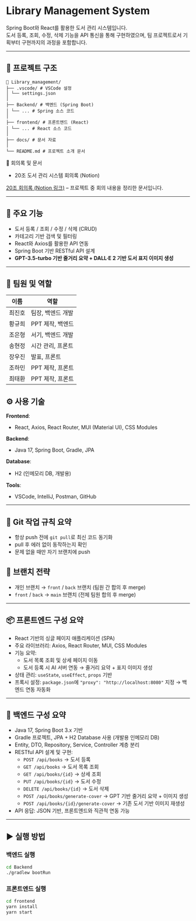 # Library Management System

Spring Boot와 React를 활용한 도서 관리 시스템입니다.  
도서 등록, 조회, 수정, 삭제 기능을 API 통신을 통해 구현하였으며, 팀 프로젝트로서 기획부터 구현까지의 과정을 포함합니다.

---

## 📁 프로젝트 구조
```
📁 Library_management/
├── .vscode/ # VSCode 설정
│ └── settings.json
│
├── Backend/ # 백엔드 (Spring Boot)
│ └── ... # Spring 소스 코드
│
├── frontend/ # 프론트엔드 (React)
│ └── ... # React 소스 코드
│
├── docs/ # 문서 자료
│
└── README.md # 프로젝트 소개 문서
```

📄 회의록 및 문서
* 20조 도서 관리 시스템 회의록 (Notion)

[20조 회의록 (Notion 링크)](https://www.notion.so/20-203b0c68be3980fba07dc9b8c789953f) – 프로젝트 중 회의 내용을 정리한 문서입니다.

---

## 🚀 주요 기능

- 도서 등록 / 조회 / 수정 / 삭제 (CRUD)
- 카테고리 기반 검색 및 필터링
- React와 Axios를 활용한 API 연동
- Spring Boot 기반 RESTful API 설계
- **GPT-3.5-turbo 기반 줄거리 요약 + DALL·E 2 기반 도서 표지 이미지 생성**

---

## 👥 팀원 및 역할

| 이름     | 역할              |
|----------|-------------------|
| 최진호   | 팀장, 백엔드 개발 |
| 황규희   | PPT 제작, 백엔드  |
| 조은형   | 서기, 백엔드 개발 |
| 송현정   | 시간 관리, 프론트 |
| 장우진   | 발표, 프론트      |
| 조하민   | PPT 제작, 프론트 |
| 최태환   | PPT 제작, 프론트 |

## ⚙️ 사용 기술

**Frontend**:  
- React, Axios, React Router, MUI (Material UI), CSS Modules

**Backend**:  
- Java 17, Spring Boot, Gradle, JPA  

**Database**:  
- H2 (인메모리 DB, 개발용)

**Tools**:  
- VSCode, IntelliJ, Postman, GitHub
  
---

## 🔧 Git 작업 규칙 요약

- 항상 push 전에 `git pull`로 최신 코드 동기화
- pull 후 에러 없이 동작하는지 확인
- 문제 없을 때만 자기 브랜치에 push

## 🌿 브랜치 전략

- 개인 브랜치 → `front` / `back` 브랜치 (팀원 간 합의 후 merge)  
- `front` / `back` → `main` 브랜치 (전체 팀원 합의 후 merge)

---

## 📦 프론트엔드 구성 요약

- React 기반의 싱글 페이지 애플리케이션 (SPA)
- 주요 라이브러리: Axios, React Router, MUI, CSS Modules
- 기능 요약:
  - 도서 목록 조회 및 상세 페이지 이동
  - 도서 등록 시 AI 서버 연동 → 줄거리 요약 + 표지 이미지 생성
- 상태 관리: `useState`, `useEffect`, `props` 기반
- 프록시 설정: `package.json`에 `"proxy": "http://localhost:8080"` 지정 → 백엔드 연동 자동화

---

## 📨 백엔드 구성 요약

- Java 17, Spring Boot 3.x 기반
- Gradle 프로젝트, JPA + H2 Database 사용 (개발용 인메모리 DB)
- Entity, DTO, Repository, Service, Controller 계층 분리
- RESTful API 설계 및 구현:
  - `POST /api/books` → 도서 등록
  - `GET /api/books` → 도서 목록 조회
  - `GET /api/books/{id}` → 상세 조회
  - `PUT /api/books/{id}` → 도서 수정
  - `DELETE /api/books/{id}` → 도서 삭제
  - `POST /api/books/generate-cover` → GPT 기반 줄거리 요약 + 이미지 생성
  - `POST /api/books/{id}/generate-cover` → 기존 도서 기반 이미지 재생성
- API 응답: JSON 기반, 프론트엔드와 직관적 연동 가능

---

## ▶️ 실행 방법

### 백엔드 실행
```bash
cd Backend
./gradlew bootRun
```

### 프론트엔드 실행

```bash
cd frontend
yarn install
yarn start
```
